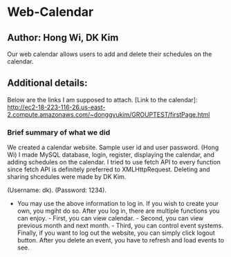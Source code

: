 # Web-Calendar
## Author: Hong Wi, DK Kim

Our web calendar allows users to add and delete their schedules on the calendar.

## Additional details:
Below are the links I am supposed to attach. 
   [Link to the calendar]: <http://ec2-18-223-116-26.us-east-2.compute.amazonaws.com/~donggyukim/GROUPTEST/firstPage.html>
   
### Brief summary of what we did
We created a calendar website. Sample user id and user password.
(Hong Wi) I made MySQL database, login, register, displaying the calendar, and adding schedules on the calendar. 
I tried to use fetch API to every function since fetch API is definitely preferred to XMLHttpRequest.
Deleting and sharing shcedules were made by DK Kim. 

(Username: dk).
(Password: 1234).
- You may use the above information to log in. If you wish to create your own, you mgiht do so. After you log in, there are multiple functions you can enjoy. - First, you can view calendar. - Second, you can view previous month and next month. - Third, you can control event systems. Finally, if you want to log out the website, you can simply click logout button. After you delete an event, you have to refresh and load events to see.

